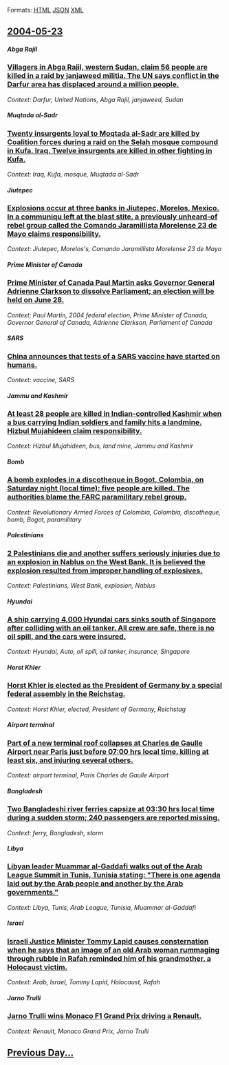 
Formats: [HTML](2004/05/23/index.html)  [JSON](2004/05/23/index.json)  [XML](2004/05/23/index.xml)  

## [2004-05-23](/news/2004/05/23/index.md)

##### Abga Rajil
### [ Villagers in Abga Rajil, western Sudan, claim 56 people are killed in a raid by janjaweed militia. The UN says conflict in the Darfur area has displaced around a million people. ](/news/2004/05/23/villagers-in-abga-rajil-western-sudan-claim-56-people-are-killed-in-a-raid-by-janjaweed-militia-the-un-says-conflict-in-the-darfur-area.md)
_Context: Darfur, United Nations, Abga Rajil, janjaweed, Sudan_

##### Muqtada al-Sadr
### [ Twenty insurgents loyal to Moqtada al-Sadr are killed by Coalition forces during a raid on the Selah mosque compound in Kufa, Iraq. Twelve insurgents are killed in other fighting in Kufa. ](/news/2004/05/23/twenty-insurgents-loyal-to-moqtada-al-sadr-are-killed-by-coalition-forces-during-a-raid-on-the-selah-mosque-compound-in-kufa-iraq-twelve.md)
_Context: Iraq, Kufa, mosque, Muqtada al-Sadr_

##### Jiutepec
### [ Explosions occur at three banks in Jiutepec, Morelos, Mexico. In a communiqu left at the blast stite, a previously unheard-of rebel group called the Comando Jaramillista Morelense 23 de Mayo claims responsibility. ](/news/2004/05/23/explosions-occur-at-three-banks-in-jiutepec-morelos-mexico-in-a-communique-left-at-the-blast-stite-a-previously-unheard-of-rebel-group.md)
_Context: Jiutepec, Morelos's, Comando Jaramillista Morelense 23 de Mayo_

##### Prime Minister of Canada
### [ Prime Minister of Canada Paul Martin asks Governor General Adrienne Clarkson to dissolve Parliament; an election will be held on June 28. ](/news/2004/05/23/prime-minister-of-canada-paul-martin-asks-governor-general-adrienne-clarkson-to-dissolve-parliament-an-election-will-be-held-on-june-28.md)
_Context: Paul Martin, 2004 federal election, Prime Minister of Canada, Governor General of Canada, Adrienne Clarkson, Parliament of Canada_

##### SARS
### [ China announces that tests of a SARS vaccine have started on humans. ](/news/2004/05/23/china-announces-that-tests-of-a-sars-vaccine-have-started-on-humans.md)
_Context: vaccine, SARS_

##### Jammu and Kashmir
### [ At least 28 people are killed in Indian-controlled Kashmir when a bus carrying Indian soldiers and family hits a landmine. Hizbul Mujahideen claim responsibility. ](/news/2004/05/23/at-least-28-people-are-killed-in-indian-controlled-kashmir-when-a-bus-carrying-indian-soldiers-and-family-hits-a-landmine-hizbul-mujahidee.md)
_Context: Hizbul Mujahideen, bus, land mine, Jammu and Kashmir_

##### Bomb
### [ A bomb explodes in a discotheque in Bogot, Colombia, on Saturday night (local time): five people are killed. The authorities blame the FARC paramilitary rebel group. ](/news/2004/05/23/a-bomb-explodes-in-a-discotheque-in-bogota-colombia-on-saturday-night-local-time-five-people-are-killed-the-authorities-blame-the-far.md)
_Context: Revolutionary Armed Forces of Colombia, Colombia, discotheque, bomb, Bogot, paramilitary_

##### Palestinians
### [ 2 Palestinians die and another suffers seriously injuries due to an explosion in Nablus on the West Bank. It is believed the explosion resulted from improper handling of explosives. ](/news/2004/05/23/2-palestinians-die-and-another-suffers-seriously-injuries-due-to-an-explosion-in-nablus-on-the-west-bank-it-is-believed-the-explosion-resu.md)
_Context: Palestinians, West Bank, explosion, Nablus_

##### Hyundai
### [ A ship carrying 4,000 Hyundai cars sinks south of Singapore after colliding with an oil tanker. All crew are safe, there is no oil spill, and the cars were insured. ](/news/2004/05/23/a-ship-carrying-4-000-hyundai-cars-sinks-south-of-singapore-after-colliding-with-an-oil-tanker-all-crew-are-safe-there-is-no-oil-spill-a.md)
_Context: Hyundai, Auto, oil spill, oil tanker, insurance, Singapore_

##### Horst Khler
### [ Horst Khler is elected as the President of Germany by a special federal assembly in the Reichstag. ](/news/2004/05/23/horst-kohler-is-elected-as-the-president-of-germany-by-a-special-federal-assembly-in-the-reichstag.md)
_Context: Horst Khler, elected, President of Germany, Reichstag_

##### Airport terminal
### [ Part of a new terminal roof collapses at Charles de Gaulle Airport near Paris just before 07:00 hrs local time, killing at least six, and injuring several others. ](/news/2004/05/23/part-of-a-new-terminal-roof-collapses-at-charles-de-gaulle-airport-near-paris-just-before-07-00-hrs-local-time-killing-at-least-six-and-i.md)
_Context: airport terminal, Paris Charles de Gaulle Airport_

##### Bangladesh
### [ Two Bangladeshi river ferries capsize at 03:30 hrs local time during a sudden storm; 240 passengers are reported missing. ](/news/2004/05/23/two-bangladeshi-river-ferries-capsize-at-03-30-hrs-local-time-during-a-sudden-storm-240-passengers-are-reported-missing.md)
_Context: ferry, Bangladesh, storm_

##### Libya
### [ Libyan leader Muammar al-Gaddafi walks out of the Arab League Summit in Tunis, Tunisia stating: "There is one agenda laid out by the Arab people and another by the Arab governments." ](/news/2004/05/23/libyan-leader-muammar-al-gaddafi-walks-out-of-the-arab-league-summit-in-tunis-tunisia-stating-there-is-one-agenda-laid-out-by-the-arab-p.md)
_Context: Libya, Tunis, Arab League, Tunisia, Muammar al-Gaddafi_

##### Israel
### [ Israeli Justice Minister Tommy Lapid causes consternation when he says that an image of an old Arab woman rummaging through rubble in Rafah reminded him of his grandmother, a Holocaust victim. ](/news/2004/05/23/israeli-justice-minister-tommy-lapid-causes-consternation-when-he-says-that-an-image-of-an-old-arab-woman-rummaging-through-rubble-in-rafah.md)
_Context: Arab, Israel, Tommy Lapid, Holocaust, Rafah_

##### Jarno Trulli
### [ Jarno Trulli wins Monaco F1 Grand Prix driving a Renault. ](/news/2004/05/23/jarno-trulli-wins-monaco-f1-grand-prix-driving-a-renault.md)
_Context: Renault, Monaco Grand Prix, Jarno Trulli_

## [Previous Day...](/news/2004/05/22/index.md)

